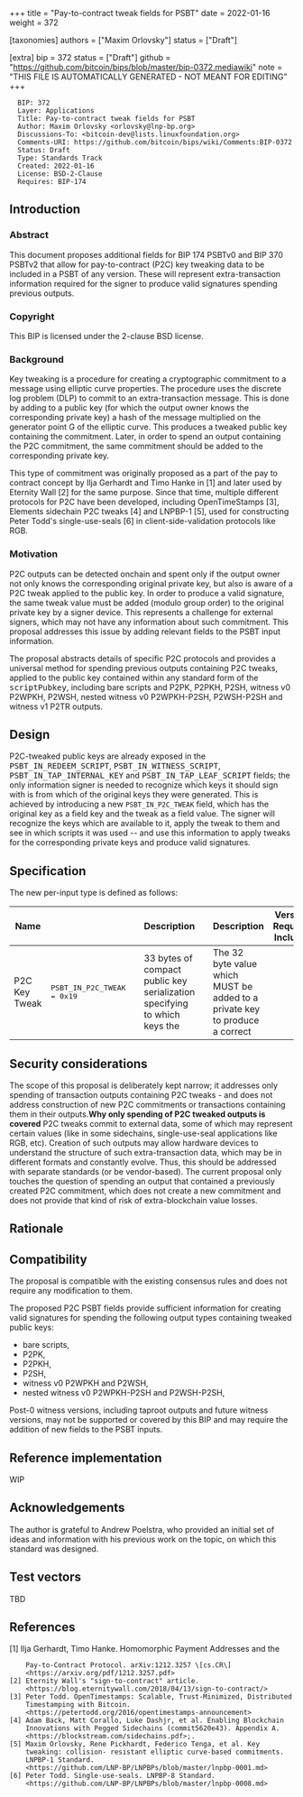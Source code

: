 
+++
title = "Pay-to-contract tweak fields for PSBT"
date = 2022-01-16
weight = 372

[taxonomies]
authors = ["Maxim Orlovsky"]
status = ["Draft"]

[extra]
bip = 372
status = ["Draft"]
github = "https://github.com/bitcoin/bips/blob/master/bip-0372.mediawiki"
note = "THIS FILE IS AUTOMATICALLY GENERATED - NOT MEANT FOR EDITING"
+++

```
  BIP: 372
  Layer: Applications
  Title: Pay-to-contract tweak fields for PSBT
  Author: Maxim Orlovsky <orlovsky@lnp-bp.org>
  Discussions-To: <bitcoin-dev@lists.linuxfoundation.org>
  Comments-URI: https://github.com/bitcoin/bips/wiki/Comments:BIP-0372
  Status: Draft
  Type: Standards Track
  Created: 2022-01-16
  License: BSD-2-Clause
  Requires: BIP-174
```

<h2>Introduction</h2>


<h3>Abstract</h3>


This document proposes additional fields for BIP 174 PSBTv0 and BIP 370 PSBTv2
that allow for pay-to-contract (P2C) key tweaking data to be included in a PSBT
of any version. These will represent extra-transaction information required
for the signer to produce valid signatures spending previous outputs.

<h3>Copyright</h3>


This BIP is licensed under the 2-clause BSD license.

<h3>Background</h3>


Key tweaking is a procedure for creating a cryptographic commitment to a
message using elliptic curve properties. The procedure uses the discrete log
problem (DLP) to commit to an extra-transaction message. This is done by adding
to a public key (for which the output owner knows the corresponding private key)
a hash of the message multiplied on the generator point G of the elliptic curve.
This produces a tweaked public key containing the commitment. Later, in order
to spend an output containing the P2C commitment, the same commitment should be
added to the corresponding private key.

This type of commitment was originally proposed as a part of the pay to contract
concept by Ilja Gerhardt and Timo Hanke in [1] and later used by Eternity Wall
[2] for the same purpose. Since that time, multiple different protocols for P2C
have been developed, including OpenTimeStamps [3], Elements sidechain P2C tweaks
[4] and LNPBP-1 [5], used for constructing Peter Todd's single-use-seals [6]
in client-side-validation protocols like RGB.

<h3>Motivation</h3>


P2C outputs can be detected onchain and spent only if the output owner
not only knows the corresponding original private key, but also is aware of
a P2C tweak applied to the public key. In order to produce a valid signature, the
same tweak value must be added (modulo group order) to the original private key
by a signer device. This represents a challenge for external signers, which may
not have any information about such commitment. This proposal addresses this
issue by adding relevant fields to the PSBT input information.

The proposal abstracts details of specific P2C protocols and provides a universal
method for spending previous outputs containing P2C tweaks, applied to the public
key contained within any standard form of the <tt>scriptPubkey</tt>, including
bare scripts and P2PK, P2PKH, P2SH, witness v0 P2WPKH, P2WSH, nested witness v0
P2WPKH-P2SH, P2WSH-P2SH and witness v1 P2TR outputs.


<h2>Design</h2>


P2C-tweaked public keys are already exposed in the
<tt>PSBT_IN_REDEEM_SCRIPT</tt>, <tt>PSBT_IN_WITNESS_SCRIPT</tt>,
<tt>PSBT_IN_TAP_INTERNAL_KEY</tt> and <tt>PSBT_IN_TAP_LEAF_SCRIPT</tt> fields;
the only information signer is needed to recognize which keys it should sign
with is from which of the original keys they were generated. This is achieved by
introducing a new `PSBT_IN_P2C_TWEAK` field, which has the original key as a field
key and the tweak as a field value. The signer will recognize the keys which are
available to it, apply the tweak to them and see in which scripts it was used --
and use this information to apply tweaks for the corresponding private keys and
produce valid signatures.


<h2>Specification</h2>


The new per-input type is defined as follows:


|Name|<tt><keytype></tt>|<tt><keydata></tt>|<tt><keydata></tt> Description|<tt><valuedata></tt>|<tt><valuedata></tt> Description|Versions Requiring Inclusion|Versions Requiring Exclusion|Versions Allowing Inclusion|
|-|-|-|-|-|-|-|-|-|
|P2C Key Tweak|<tt>PSBT_IN_P2C_TWEAK = 0x19</tt>|<tt><pubkey></tt>|33 bytes of compact public key serialization specifying to which keys the|<tt><tweak></tt>|The 32 byte value which MUST be added to a private key to produce a correct|||0, 2|BIP-P2C|



<h2>Security considerations</h2>


The scope of this proposal is deliberately kept narrow; it addresses
only spending of transaction outputs containing P2C tweaks - and does not
address construction of new P2C commitments or transactions containing them
in their outputs.<ref>**Why only spending of P2C tweaked outputs is covered**
P2C tweaks commit to external data, some of which may represent certain values
(like in some sidechains, single-use-seal applications like RGB, etc). Creation
of such outputs may allow hardware devices to understand the structure of such
extra-transaction data, which may be in different formats and constantly
evolve. Thus, this should be addressed with separate standards (or be
vendor-based). The current proposal only touches the question of spending an
output that contained a previously created P2C commitment, which does not create
a new commitment and does not provide that kind of risk of extra-blockchain
value losses.</ref>


<h2>Rationale</h2>


<references/>


<h2>Compatibility</h2>


The proposal is compatible with the existing consensus rules and does not
require any modification to them.

The proposed P2C PSBT fields provide sufficient information for creating
valid signatures for spending the following output types containing tweaked
public keys:
- bare scripts,
- P2PK,
- P2PKH,
- P2SH,
- witness v0 P2WPKH and P2WSH,
- nested witness v0 P2WPKH-P2SH and P2WSH-P2SH,

Post-0 witness versions, including taproot outputs and future witness versions,
may not be supported or covered by this BIP and may require the addition of new
fields to the PSBT inputs.


<h2>Reference implementation</h2>


WIP


<h2>Acknowledgements</h2>


The author is grateful to Andrew Poelstra, who provided an initial set of ideas
and information with his previous work on the topic, on which this standard
was designed.


<h2>Test vectors</h2>


TBD


<h2>References</h2>


[1] Ilja Gerhardt, Timo Hanke. Homomorphic Payment Addresses and the
```
    Pay-to-Contract Protocol. arXiv:1212.3257 \[cs.CR\]
    <https://arxiv.org/pdf/1212.3257.pdf>
[2] Eternity Wall's "sign-to-contract" article.
    <https://blog.eternitywall.com/2018/04/13/sign-to-contract/>
[3] Peter Todd. OpenTimestamps: Scalable, Trust-Minimized, Distributed
    Timestamping with Bitcoin.
    <https://petertodd.org/2016/opentimestamps-announcement>
[4] Adam Back, Matt Corallo, Luke Dashjr, et al. Enabling Blockchain
    Innovations with Pegged Sidechains (commit5620e43). Appendix A.
    <https://blockstream.com/sidechains.pdf>;.
[5] Maxim Orlovsky, Rene Pickhardt, Federico Tenga, et al. Key
    tweaking: collision- resistant elliptic curve-based commitments.
    LNPBP-1 Standard.
    <https://github.com/LNP-BP/LNPBPs/blob/master/lnpbp-0001.md>
[6] Peter Todd. Single-use-seals. LNPBP-8 Standard.
    <https://github.com/LNP-BP/LNPBPs/blob/master/lnpbp-0008.md>
